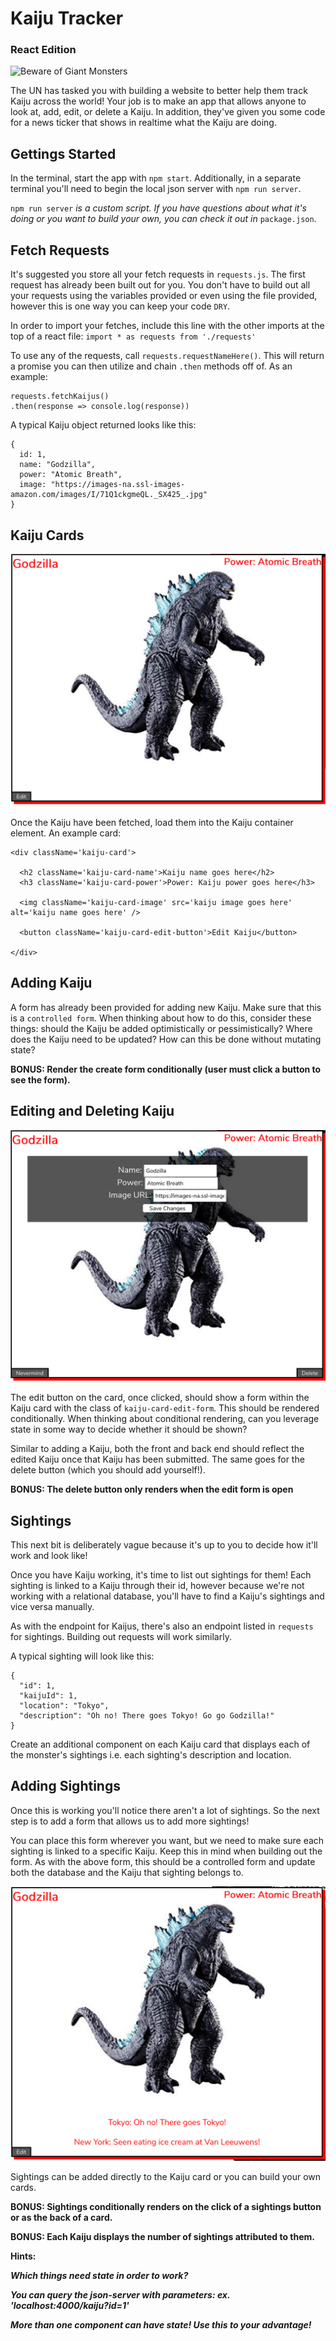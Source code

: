 # Kaiju Tracker
### React Edition

![Beware of Giant Monsters](https://images-na.ssl-images-amazon.com/images/I/51QTv0kDDtL._SX425_.jpg)

The UN has tasked you with building a website to better help them track Kaiju across the world! Your job is to make an app that allows anyone to look at, add, edit, or delete a Kaiju. In addition, they've given you some code for a news ticker that shows in realtime what the Kaiju are doing.

## Gettings Started

In the terminal, start the app with `npm start`. Additionally, in a separate terminal you'll need to begin the local json server with `npm run server`.

`npm run server` *is a custom script. If you have questions about what it's doing or you want to build your own, you can check it out in* `package.json`.

## Fetch Requests

It's suggested you store all your fetch requests in `requests.js`. The first request has already been built out for you. You don't have to build out all your requests using the variables provided or even using the file provided, however this is one way you can keep your code `DRY`.

In order to import your fetches, include this line with the other imports at the top of a react file: `import * as requests from './requests'`

To use any of the requests, call `requests.requestNameHere()`. This will return a promise you can then utilize and chain `.then` methods off of. As an example:

```
requests.fetchKaijus()
.then(response => console.log(response))
```

A typical Kaiju object returned looks like this:

```
{
  id: 1,
  name: "Godzilla",
  power: "Atomic Breath",
  image: "https://images-na.ssl-images-amazon.com/images/I/71Q1ckgmeQL._SX425_.jpg"
}
```

## Kaiju Cards

![Rawr monsters!](public/assets/MonsterCard.png)

Once the Kaiju have been fetched, load them into the Kaiju container element. An example card:

```
<div className='kaiju-card'>

  <h2 className='kaiju-card-name'>Kaiju name goes here</h2>
  <h3 className='kaiju-card-power'>Power: Kaiju power goes here</h3>

  <img className='kaiju-card-image' src='kaiju image goes here' alt='kaiju name goes here' />

  <button className='kaiju-card-edit-button'>Edit Kaiju</button>

</div>
```

## Adding Kaiju

A form has already been provided for adding new Kaiju. Make sure that this is a `controlled form`. When thinking about how to do this, consider these things: should the Kaiju be added optimistically or pessimistically? Where does the Kaiju need to be updated? How can this be done without mutating state?

**BONUS: Render the create form conditionally (user must click a button to see the form).**

## Editing and Deleting Kaiju

![Edit that Kaiju!](public/assets/MonsterEdit.png)

The edit button on the card, once clicked, should show a form within the Kaiju card with the class of `kaiju-card-edit-form`. This should be rendered conditionally. When thinking about conditional rendering, can you leverage state in some way to decide whether it should be shown?

Similar to adding a Kaiju, both the front and back end should reflect the edited Kaiju once that Kaiju has been submitted. The same goes for the delete button (which you should add yourself!).

**BONUS: The delete button only renders when the edit form is open**

## Sightings

This next bit is deliberately vague because it's up to you to decide how it'll work and look like!

Once you have Kaiju working, it's time to list out sightings for them! Each sighting is linked to a Kaiju through their id, however because we're not working with a relational database, you'll have to find a Kaiju's sightings and vice versa manually.

As with the endpoint for Kaijus, there's also an endpoint listed in `requests` for sightings. Building out requests will work similarly.

A typical sighting will look like this:

```
{
  "id": 1,
  "kaijuId": 1,
  "location": "Tokyo",
  "description": "Oh no! There goes Tokyo! Go go Godzilla!"
}
```

Create an additional component on each Kaiju card that displays each of the monster's sightings i.e. each sighting's description and location.

## Adding Sightings

Once this is working you'll notice there aren't a lot of sightings. So the next step is to add a form that allows us to add more sightings!

You can place this form wherever you want, but we need to make sure each sighting is linked to a specific Kaiju. Keep this in mind when building out the form. As with the above form, this should be a controlled form and update both the database and the Kaiju that sighting belongs to.

![Delicious!](public/assets/MonsterSightings.png)

Sightings can be added directly to the Kaiju card or you can build your own cards.

**BONUS: Sightings conditionally renders on the click of a sightings button or as the back of a card.**

**BONUS: Each Kaiju displays the number of sightings attributed to them.**

**Hints:**

***Which things need state in order to work?***

***You can query the json-server with parameters: ex. 'localhost:4000/kaiju?id=1'***

***More than one component can have state! Use this to your advantage!***
